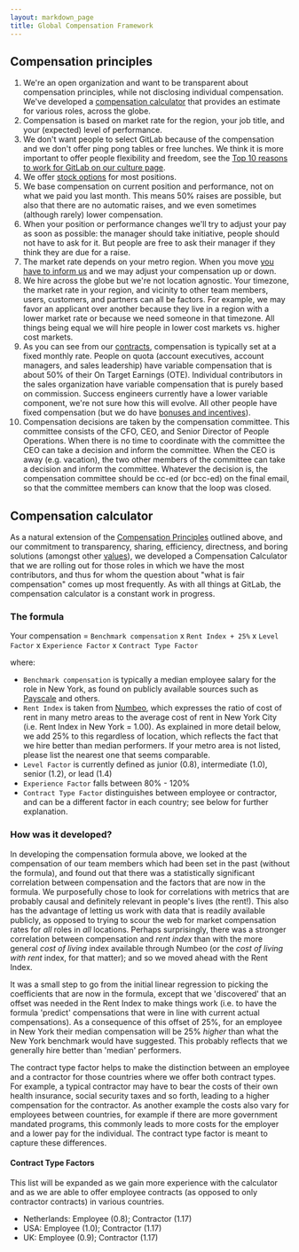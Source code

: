 ```yaml
---
layout: markdown_page
title: Global Compensation Framework
---
```



## Compensation principles

1. We're an open organization and want to be transparent about compensation principles, while not disclosing individual compensation. We've developed a [compensation calculator](#compensation-calculator) that provides an estimate for various roles, across the globe.
1. Compensation is based on market rate for the region, your job title, and your (expected) level of performance.
1. We don't want people to select GitLab because of the compensation and we don't offer ping pong tables or free lunches. We think it is more important to offer people flexibility and freedom, see the [Top 10 reasons to work for GitLab on our culture page](/culture/#advantages/).
1. We offer [stock options](/handbook/stock-options/) for most positions.
1. We base compensation on current position and performance, not on what we paid you last month. This means 50% raises are possible, but also that there are no automatic raises, and we even sometimes (although rarely) lower compensation.
1. When your position or performance changes we'll try to adjust your pay as soon as possible: the manager should take initiative, people should not have to ask for it. But people are free to ask their manager if they think they are due for a raise.
1. The market rate depends on your metro region. When you move [you have to inform us](#relocation) and we may adjust your compensation up or down.
1. We hire across the globe but we're not location agnostic. Your timezone, the market rate in your region, and vicinity to other team members, users, customers, and partners can all be factors. For example, we may favor an applicant over another because they live in a region with a lower market rate or because we need someone in that timezone. All things being equal we will hire people in lower cost markets vs. higher cost markets.
1. As you can see from our [contracts](/handbook/contracts/), compensation is typically set at a fixed monthly rate. People on quota (account executives, account managers, and sales leadership) have variable compensation that is about 50% of their On Target Earnings (OTE). Individual contributors in the sales organization have variable compensation that is purely based on commission. Success engineers currently have a lower variable component, we're not sure how this will evolve. All other people have fixed compensation (but we do have [bonuses and incentives](/handbook/#incentives)).
1. Compensation decisions are taken by the compensation committee<a name="compensation-committee"></a>. This committee consists of the CFO, CEO, and Senior Director of People Operations. When there is no time to coordinate with the committee the CEO can take a decision and inform the committee. When the CEO is away (e.g. vacation), the two other members of the committee can take a decision and inform the committee. Whatever the decision is, the compensation committee should be cc-ed (or bcc-ed) on the final email, so that the committee members can know that the loop was closed.

## Compensation calculator

As a natural extension of the [Compensation Principles](#compensation-principles) outlined above, and our commitment to transparency, sharing, efficiency, directness, and boring solutions (amongst other [values](/handbook/people-operations/#values)), we developed a Compensation Calculator that we are rolling out for those roles in which we have the most contributors, and thus for whom the question about "what is fair compensation" comes up most frequently. As with all things at GitLab, the compensation calculator is a constant work in progress.

### The formula

Your compensation = `Benchmark compensation` x `Rent Index + 25%` x `Level Factor` x `Experience Factor` x `Contract Type Factor`

where:

- `Benchmark compensation` is typically a median employee salary for the role in New York, as found on publicly available sources such as [Payscale](http://www.payscale.com) and others.
- `Rent Index` is taken from [Numbeo](https://www.numbeo.com/cost-of-living/rankings.jsp), which expresses the ratio of cost of rent in many metro areas to the average cost of rent in New York City (i.e. Rent Index in New York = 1.00). As explained in more detail below, we add 25% to this regardless of location, which reflects the fact that we hire better than median performers. If your metro area is not listed, please list the nearest one that seems comparable.
- `Level Factor` is currently defined as junior (0.8), intermediate (1.0), senior (1.2), or lead (1.4)
- `Experience Factor` falls between 80% - 120%
- `Contract Type Factor` distinguishes between employee or contractor, and can be a different factor in each country; see below for further explanation.

### How was it developed?

In developing the compensation formula above, we looked at the compensation of our team members which had been set in the past (without the formula), and found out that there was a statistically significant correlation between compensation and the factors that are now in the formula. We purposefully chose to look for correlations with metrics that are probably causal and definitely relevant in people's lives (the rent!). This also has the advantage of letting us work with data that is readily available publicly, as opposed to trying to scour the web for market compensation rates for _all_ roles in _all_ locations. Perhaps surprisingly, there was a stronger correlation between compensation and _rent index_ than with the more general _cost of living_ index available through Numbeo (or the _cost of living with rent_ index, for that matter); and so we moved ahead with the Rent Index.

It was a small step to go from the initial linear regression to picking the coefficients that are now in the formula, except that we 'discovered' that an offset was needed in the Rent Index to make things work (i.e. to have the formula 'predict' compensations that were in line with current actual compensations). As a consequence of this offset of 25%, for an employee in New York their median compensation will be 25% _higher_ than what the New York benchmark would have suggested. This probably reflects that we generally hire better than 'median' performers.

The contract type factor helps to make the distinction between an employee and a contractor for those countries where we offer both contract types. For example, a typical contractor may have to bear the costs of their own health insurance, social security taxes and so forth, leading to a higher compensation for the contractor. As another example the costs also vary for employees between countries, for example if there are more government mandated programs, this commonly leads to more costs for the employer and a lower pay for the individual. The contract type factor is meant to capture these differences.

#### Contract Type Factors

This list will be expanded as we gain more experience with the calculator and as we are able to offer employee contracts (as opposed to only contractor contracts) in various countries.

- Netherlands: Employee (0.8); Contractor (1.17)
- USA: Employee (1.0); Contractor (1.17)
- UK: Employee (0.9); Contractor (1.17)
